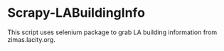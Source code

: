 # Scrapy-LABuildingInfo
This script uses selenium package to grab LA building information from zimas.lacity.org.
